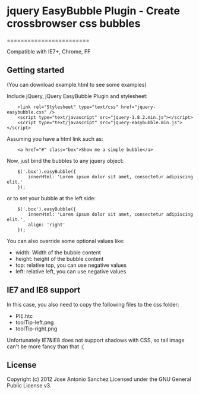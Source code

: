 # jquery EasyBubble Plugin - Create crossbrowser css bubbles
========================

Compatible with IE7+, Chrome, FF

## Getting started

(You can download example.html to see some examples)

Include jQuery, jQuery EasyBubble Plugin and stylesheet:

```
  	<link rel="Stylesheet" type="text/css" href="jquery-easybubble.css" />
	<script type="text/javascript" src="jquery-1.8.2.min.js"></script>
	<script type="text/javascript" src="jquery-easybubble.min.js"></script>
```

Assuming you have a html link such as:

```
	<a href="#" class="box">Show me a simple bubble</a>
```

Now, just bind the bubbles to any jquery object: 

```
	$('.box').easyBubble({
		innerHtml: 'Lorem ipsum dolor sit amet, consectetur adipiscing elit.'
	});
```
or to set your bubble at the left side: 

```
	$('.box').easyBubble({
		innerHtml: 'Lorem ipsum dolor sit amet, consectetur adipiscing elit.',
		align: 'right'
	});
```

You can also override some optional values like:

* width: Width of the bubble content
* height: height of the bubble content
* top: relative top, you can use negative values
* left: relative left, you can use negative values

## IE7 and IE8 support

In this case, you also need to copy the following files to the css folder:

* PIE.htc
* toolTip-left.png
* toolTip-right.png

Unfortunately IE7&IE8 does not support shadows with CSS, so tail image can't be more fancy than that :(

## License

Copyright (c) 2012 Jose Antonio Sanchez Licensed under the GNU General Public License v3.